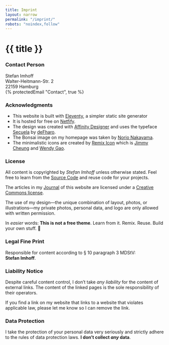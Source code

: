 ```yaml
---
title: Imprint
layout: narrow
permalink: "/imprint/"
robots: "noindex,follow"
---
```


# {{ title }}

### Contact Person

Stefan Imhoff<br />
Walter-Heitmann-Str. 2<br />
22159 Hamburg<br />
{% protectedEmail "Contact", true %}

### Acknowledgments

- This website is built with [Eleventy], a simpler static site generator
- It is hosted for free on [Netfify].
- The design was created with [Affinity Designer] and uses the typeface [Secuela] by [deFharo].
- The Bonsai image on my homepage was taken by [Norio Nakayama].
- The minimalistic icons are created by [Remix Icon] which is [Jimmy Cheung] and [Wendy Gao].

### License

All content is copyrighted by _Stefan Imhoff_ unless otherwise stated. Feel free to learn from the [Source Code] and reuse code for your projects.

The articles in my [Journal](/journal/) of this website are licensed under a [Creative Commons license].

The use of my design—the unique combination of layout, photos, or illustrations—my private photos, personal data, and logo are only allowed with written permission.

In _easier_ words: **This is not a free theme**. Learn from it. Remix. Reuse. Build your own stuff. 🤘

### Legal Fine Print

Responsible for content according to § 10 paragraph 3 MDStV: **Stefan&nbsp;Imhoff**.

### Liability Notice

Despite careful content control, I don’t take _any liability_ for the content of external links. The content of the linked pages is the sole responsibility of their operators.

If you find a link on my website that links to a website that violates applicable law, please let me know so I can remove the link.

### Data Protection

I take the protection of your personal data very seriously and strictly adhere to the rules of data protection laws. **I don’t collect _any_ data**.

[eleventy]: https://www.11ty.dev/
[netfify]: https://www.netlify.com/
[affinity designer]: https://affinity.serif.com/designer/
[secuela]: https://fontlibrary.org/en/font/secuela-variable
[defharo]: https://github.com/defharo
[norio nakayama]: https://www.flickr.com/photos/norio-nakayama/9156103138
[remix icon]: https://remixicon.com/
[jimmy cheung]: https://github.com/xiaochunjimmy
[wendy gao]: https://github.com/wendygaoyuan
[source code]: https://github.com/kogakure/website-11ty-stefanimhoff.de
[creative commons license]: https://creativecommons.org/licenses/by-nc-sa/4.0/
